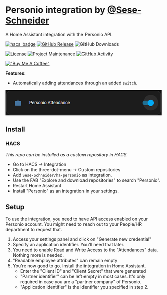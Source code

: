 # Personio integration by [@Sese-Schneider](https://www.github.com/Sese-Schneider)

A Home Assistant integration with the Personio API.


[![hacs_badge](https://img.shields.io/badge/HACS-Custom-41BDF5.svg?style=for-the-badge)](https://github.com/hacs/integration)
[![GitHub Release][releases-shield]][releases]
![GitHub Downloads][downloads-shield]

[![License][license-shield]](LICENSE)
![Project Maintenance][maintenance-shield]
[![GitHub Activity][commits-shield]][commits]


[!["Buy Me A Coffee"](https://buymeacoffee.com/assets/img/custom_images/orange_img.png)](https://buymeacoffee.com/seseschneider)

**Features:**

- Automatically adding attendances through an added `switch`.

![](.github/assets/attendance.png)

## Install

### HACS

*This repo can be installed as a custom repository in HACS.*

* Go to HACS → Integration
* Click on the three-dot-menu → Custom repositories
* Add `Sese-Schneider/ha-personio` as Integration.
* Use the FAB "Explore and download repositories" to search "Personio".
* Restart Home Assistant
* Install "Personio" as an integration in your settings.


## Setup

To use the integration, you need to have API access enabled on your Personio account. You might need to reach out to your People/HR department to request that.

1. Access your settings panel and click on "Generate new credential"
2. Specify an application identifier. You'll need that later.
3. You need to enable Read and Write Access to the "Attendances" data. Nothing more is needed.
4. "Readable employee attributes" can remain empty
5. You're now good to go. Install the integration in Home Assistant.
   - Enter the "Client ID" and "Client Secret" that were generated
   - "Partner identifier" can be left empty in most cases. It's only required in case you are a "partner company" of Personio.
   - "Application identifier" is the identifier you specified in step 2.



[commits-shield]: https://img.shields.io/github/commit-activity/y/Sese-Schneider/ha-personio.svg?style=for-the-badge
[commits]: https://github.com/Sese-Schneider/ha-personio/commits/master
[downloads-shield]: https://img.shields.io/github/downloads/Sese-Schneider/ha-personio/total.svg?style=for-the-badge
[license-shield]: https://img.shields.io/github/license/Sese-Schneider/ha-personio.svg?style=for-the-badge
[maintenance-shield]: https://img.shields.io/maintenance/yes/2023.svg?style=for-the-badge
[releases-shield]: https://img.shields.io/github/release/Sese-Schneider/ha-personio.svg?style=for-the-badge
[releases]: https://github.com/Sese-Schneider/ha-personio/releases
